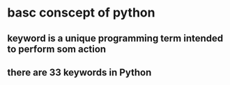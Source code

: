 # basc conscept of python

## keyword is a unique programming term intended to perform som action  

## there are 33 keywords in Python  
